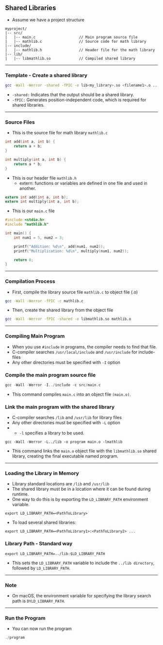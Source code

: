 ## Shared Libraries

- Assume we have a project structure

```text
myproject/
|-- src/
|   |-- main.c                    // Main program source file
|   |-- mathlib.c                 // Source code for math library
|-- include/
|   |-- mathlib.h                 // Header file for the math library
|-- lib/
|   |-- libmathlib.so             // Compiled shared library
```
---
### Template - Create a shared library
```bash
gcc -Wall -Werror -shared -fPIC -o lib<my_library>.so <filename1>.o ..
```

- ```-shared:``` Indicates that the output should be a shared library.
- ```-fPIC:``` Generates position-independent code, which is required for shared libraries.

---

### Source Files
- This is the source file for math library ```mathlib.c```

```c
int add(int a, int b) {
    return a + b;
}

int multiply(int a, int b) {
    return a * b;
}
```

- This is our header file ```mathlib.h```
  - extern: functions or variables are defined in one file and used in another.
```c
extern int add(int a, int b);
extern int multiply(int a, int b);
```

- This is our ```main.c``` file

```c
#include <stdio.h>
#include "mathlib.h"

int main() {
    int num1 = 5, num2 = 3;

    printf("Addition: %d\n", add(num1, num2));
    printf("Multiplication: %d\n", multiply(num1, num2));

    return 0;
}
```
---

### Compilation Process

- First, compile the library source file ```mathlib.c``` to object file (.o)
```bash
gcc -Wall -Werror -fPIC -c mathlib.c
```
- Then, create the shared library from the object file 

```bash
gcc -Wall -Werror -fPIC -shared -o libmathlib.so mathlib.o
```
---
### Compiling Main Program

- When you use ```#include``` in programs, the compiler needs to find that file.
- C-compiler searches ```/usr/local/include``` and ```/usr/include``` for include-files
- Any other directories must be specified with ```-I``` option

### Compile the main program source file

```c
gcc -Wall -Werror -I../include -c src/main.c 
```
- This command compiles ```main.c``` into an object file ```(main.o)```.

### Link the main program with the shared library

- C-compiler searches ```/lib``` and ```/usr/lib``` for library files
- Any other directories must be specified with ```-L``` option
- - ```-l``` specifies a library to be used.

```shell
gcc -Wall -Werror -L../lib -o program main.o -lmathlib
```
- This command links the ```main.o``` object file with the ```libmathlib.so``` shared library, creating the final executable named program.
---
### Loading the Library in Memory

- Library standard locations are ```/lib``` and ```/usr/lib```
- The shared library must be in a location where it can be found during runtime. 
- One way to do this is by exporting the ```LD_LIBRARY_PATH``` environment variable.

```shell
export LD_LIBRARY_PATH=<PathToLibrary>
```
- To load several shared libraries:
```shell
export LD_LIBRARY_PATH=<PathToLibrary1>:<PathToLibrary2> ...
```
### Library Path - Standard way 

```shell
export LD_LIBRARY_PATH=../lib:$LD_LIBRARY_PATH
```
- This sets the ```LD_LIBRARY_PATH``` variable to include the ```../lib directory```, followed by ```LD_LIBRARY_PATH```.
---
### Note
- On macOS, the environment variable for specifying the library search path is ```DYLD_LIBRARY_PATH```.
---
### Run the Program

- You can now run the program

```c
./program
```
